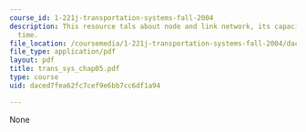 ```yaml
---
course_id: 1-221j-transportation-systems-fall-2004
description: This resource tals about node and link network, its capacity, and travel
  time.
file_location: /coursemedia/1-221j-transportation-systems-fall-2004/daced7fea62fc7cef9e6bb7cc6df1a94_trans_sys_chap05.pdf
file_type: application/pdf
layout: pdf
title: trans_sys_chap05.pdf
type: course
uid: daced7fea62fc7cef9e6bb7cc6df1a94

---
```

None